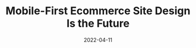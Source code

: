 ---
date: 2022-04-11
draft: true
publisher: uxmatters
tags:
  - design
  - mobile-first
  - meta
target_url: https://www.uxmatters.com/mt/archives/2022/04/mobile-first-ecommerce-site-design-is-the-future.php
title: Mobile-First Ecommerce Site Design Is the Future
---